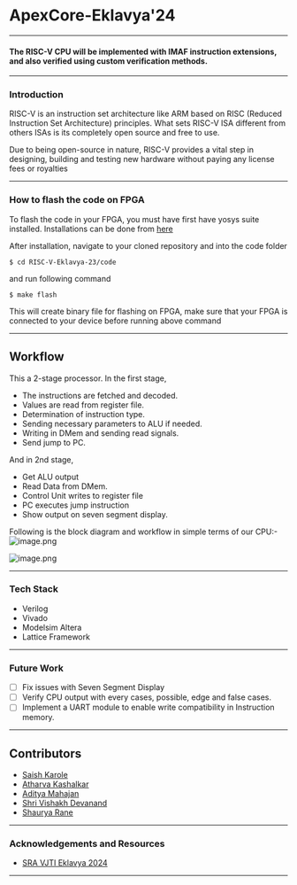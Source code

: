 # ApexCore-Eklavya'24
---

#### The RISC-V CPU will be implemented with IMAF instruction extensions, and also verified using custom verification methods.

---
### Introduction

RISC-V  is an instruction set architecture like ARM based on RISC (Reduced Instruction Set Architecture) principles. What sets RISC-V ISA different from others ISAs is its completely open source and free to use.

Due to being open-source in nature, RISC-V provides a vital step in designing, building and testing new hardware without paying any license fees or royalties

---
### How to flash the code on FPGA

To flash the code in your FPGA, you must have first have yosys suite installed. Installations can be done from [here](https://github.com/YosysHQ/yosys)

After installation, navigate to your cloned repository and into the code folder
```
$ cd RISC-V-Eklavya-23/code
```

and run following command 
```
$ make flash
```

This will create binary file for flashing on FPGA, make sure that your FPGA is connected to your device before running above command

---
## Workflow
This a 2-stage processor. In the first stage, 
- The instructions are fetched and decoded.
- Values are read from register file.
- Determination of instruction type. 
- Sending necessary parameters to ALU if needed.
- Writing in DMem and sending read signals. 
- Send jump to PC. 

And in 2nd stage,
- Get ALU output
- Read Data from DMem.
- Control Unit writes to register file 
- PC executes jump instruction 
- Show output on seven segment display.

Following is the block diagram and workflow in simple terms of our CPU:-
![image.png](https://hackmd.io/_uploads/rJScfOEXT.png)


![image.png](https://hackmd.io/_uploads/rk-YYoMXp.png)

---

### Tech Stack

- Verilog
- Vivado
- Modelsim Altera
- Lattice Framework 
---
### Future Work
- [ ] Fix issues with Seven Segment Display
- [ ] Verify CPU output with every cases, possible, edge and false cases.
- [ ] Implement a UART module to enable write compatibility in Instruction memory. 
---
## Contributors

- [Saish Karole](https://github.com/NachtSpyder04)
- [Atharva Kashalkar](https://github.com/RapidRoger18)
- [Aditya Mahajan](https://github.com/aditya200523)
- [Shri Vishakh Devanand](https://github.com/LOuLOu-THEKing)
- [Shaurya Rane](https://github.com/shauryarane05)


---
### Acknowledgements and Resources

- [SRA VJTI Eklavya 2024](https://sravjti.in/)
  
---
